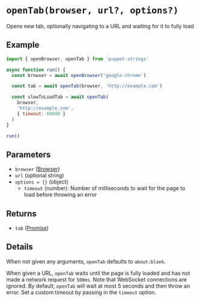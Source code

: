 # `openTab(browser, url?, options?)`
Opens new tab, optionally navigating to a URL and waiting for it to fully load

## Example
```js
import { openBrowser, openTab } from 'puppet-strings'

async function run() {
  const browser = await openBrowser('google-chrome')

  const tab = await openTab(browser, 'http://example.com')

  const slowToLoadTab = await openTab(
    browser,
    'http://example.com',
    { timeout: 60000 }
  )
}

run()
```

## Parameters
* `browser` ([Browser](../../interface#browser-object))
* `url` (optional string)
* `options = {}` (object)
  * `timeout` (number): Number of milliseconds to wait for the page to load
    before throwing an error

## Returns
* `tab` ([Promise<Tab>](../../interface#tab-object))

## Details
When not given any arguments, `openTab` defaults to `about:blank`.

When given a URL, `openTab` waits until the page is fully loaded and has not
made a network request for `500ms`. Note that WebSocket connections are ignored.
By default, `openTab` will wait at most 5 seconds and then throw an error. Set a
custom timeout by passing in the `timeout` option.
